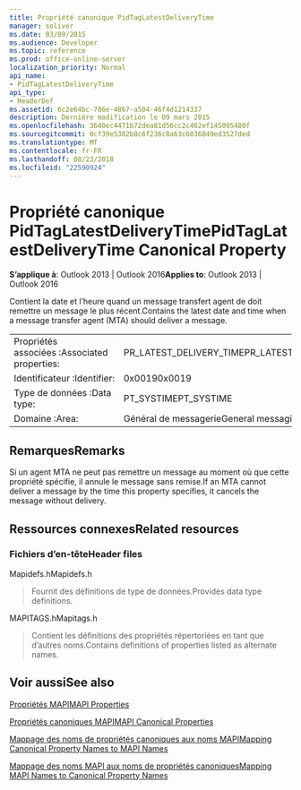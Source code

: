 ```yaml
---
title: Propriété canonique PidTagLatestDeliveryTime
manager: soliver
ms.date: 03/09/2015
ms.audience: Developer
ms.topic: reference
ms.prod: office-online-server
localization_priority: Normal
api_name:
- PidTagLatestDeliveryTime
api_type:
- HeaderDef
ms.assetid: 6c2e64bc-786e-4867-a504-46f4d1214337
description: Dernière modification le 09 mars 2015
ms.openlocfilehash: 3640ec4471b72dea81d56cc2c462ef145095480f
ms.sourcegitcommit: 0cf39e5382b8c6f236c8a63c6036849ed3527ded
ms.translationtype: MT
ms.contentlocale: fr-FR
ms.lasthandoff: 08/23/2018
ms.locfileid: "22590924"
---
```

# <a name="pidtaglatestdeliverytime-canonical-property"></a><span data-ttu-id="11b8d-103">Propriété canonique PidTagLatestDeliveryTime</span><span class="sxs-lookup"><span data-stu-id="11b8d-103">PidTagLatestDeliveryTime Canonical Property</span></span>

  
  
<span data-ttu-id="11b8d-104">**S’applique à**: Outlook 2013 | Outlook 2016</span><span class="sxs-lookup"><span data-stu-id="11b8d-104">**Applies to**: Outlook 2013 | Outlook 2016</span></span> 
  
<span data-ttu-id="11b8d-105">Contient la date et l’heure quand un message transfert agent de doit remettre un message le plus récent.</span><span class="sxs-lookup"><span data-stu-id="11b8d-105">Contains the latest date and time when a message transfer agent (MTA) should deliver a message.</span></span> 
  
|||
|:-----|:-----|
|<span data-ttu-id="11b8d-106">Propriétés associées :</span><span class="sxs-lookup"><span data-stu-id="11b8d-106">Associated properties:</span></span>  <br/> |<span data-ttu-id="11b8d-107">PR_LATEST_DELIVERY_TIME</span><span class="sxs-lookup"><span data-stu-id="11b8d-107">PR_LATEST_DELIVERY_TIME</span></span>  <br/> |
|<span data-ttu-id="11b8d-108">Identificateur :</span><span class="sxs-lookup"><span data-stu-id="11b8d-108">Identifier:</span></span>  <br/> |<span data-ttu-id="11b8d-109">0x0019</span><span class="sxs-lookup"><span data-stu-id="11b8d-109">0x0019</span></span>  <br/> |
|<span data-ttu-id="11b8d-110">Type de données :</span><span class="sxs-lookup"><span data-stu-id="11b8d-110">Data type:</span></span>  <br/> |<span data-ttu-id="11b8d-111">PT_SYSTIME</span><span class="sxs-lookup"><span data-stu-id="11b8d-111">PT_SYSTIME</span></span>  <br/> |
|<span data-ttu-id="11b8d-112">Domaine :</span><span class="sxs-lookup"><span data-stu-id="11b8d-112">Area:</span></span>  <br/> |<span data-ttu-id="11b8d-113">Général de messagerie</span><span class="sxs-lookup"><span data-stu-id="11b8d-113">General messaging</span></span>  <br/> |
   
## <a name="remarks"></a><span data-ttu-id="11b8d-114">Remarques</span><span class="sxs-lookup"><span data-stu-id="11b8d-114">Remarks</span></span>

<span data-ttu-id="11b8d-115">Si un agent MTA ne peut pas remettre un message au moment où que cette propriété spécifie, il annule le message sans remise.</span><span class="sxs-lookup"><span data-stu-id="11b8d-115">If an MTA cannot deliver a message by the time this property specifies, it cancels the message without delivery.</span></span> 
  
## <a name="related-resources"></a><span data-ttu-id="11b8d-116">Ressources connexes</span><span class="sxs-lookup"><span data-stu-id="11b8d-116">Related resources</span></span>

### <a name="header-files"></a><span data-ttu-id="11b8d-117">Fichiers d’en-tête</span><span class="sxs-lookup"><span data-stu-id="11b8d-117">Header files</span></span>

<span data-ttu-id="11b8d-118">Mapidefs.h</span><span class="sxs-lookup"><span data-stu-id="11b8d-118">Mapidefs.h</span></span>
  
> <span data-ttu-id="11b8d-119">Fournit des définitions de type de données.</span><span class="sxs-lookup"><span data-stu-id="11b8d-119">Provides data type definitions.</span></span>
    
<span data-ttu-id="11b8d-120">MAPITAGS.h</span><span class="sxs-lookup"><span data-stu-id="11b8d-120">Mapitags.h</span></span>
  
> <span data-ttu-id="11b8d-121">Contient les définitions des propriétés répertoriées en tant que d’autres noms.</span><span class="sxs-lookup"><span data-stu-id="11b8d-121">Contains definitions of properties listed as alternate names.</span></span>
    
## <a name="see-also"></a><span data-ttu-id="11b8d-122">Voir aussi</span><span class="sxs-lookup"><span data-stu-id="11b8d-122">See also</span></span>



[<span data-ttu-id="11b8d-123">Propriétés MAPI</span><span class="sxs-lookup"><span data-stu-id="11b8d-123">MAPI Properties</span></span>](mapi-properties.md)
  
[<span data-ttu-id="11b8d-124">Propriétés canoniques MAPI</span><span class="sxs-lookup"><span data-stu-id="11b8d-124">MAPI Canonical Properties</span></span>](mapi-canonical-properties.md)
  
[<span data-ttu-id="11b8d-125">Mappage des noms de propriétés canoniques aux noms MAPI</span><span class="sxs-lookup"><span data-stu-id="11b8d-125">Mapping Canonical Property Names to MAPI Names</span></span>](mapping-canonical-property-names-to-mapi-names.md)
  
[<span data-ttu-id="11b8d-126">Mappage des noms MAPI aux noms de propriétés canoniques</span><span class="sxs-lookup"><span data-stu-id="11b8d-126">Mapping MAPI Names to Canonical Property Names</span></span>](mapping-mapi-names-to-canonical-property-names.md)

